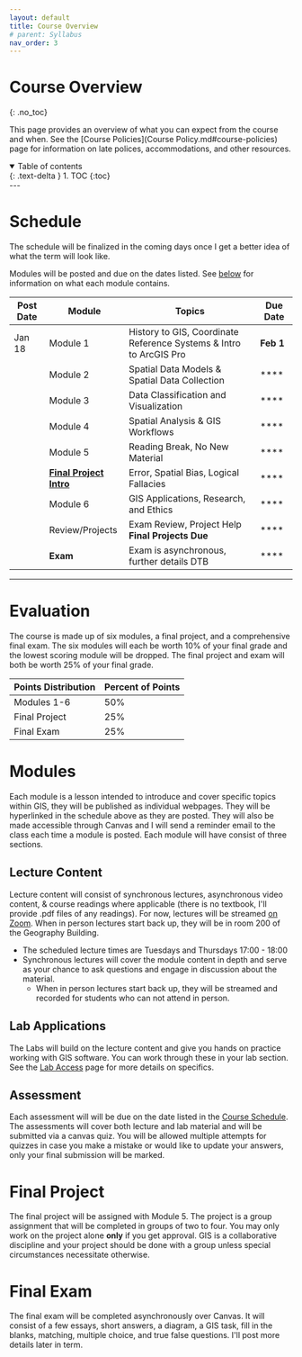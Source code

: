 ```yaml
---
layout: default
title: Course Overview
# parent: Syllabus
nav_order: 3
---
```


# Course Overview
{: .no_toc}

This page provides an overview of what you can expect from the course and when.  See the [Course Policies](Course Policy.md#course-policies) page for information on late polices, accommodations, and other resources.

<details open markdown="block">
  <summary>
    Table of contents
  </summary>
  {: .text-delta }
1. TOC
{:toc}
</details>
---

# Schedule

The schedule will be finalized in the coming days once I get a better idea of what the term will look like.

Modules will be posted and due on the dates listed.  See [below](#modules) for information on what each module contains.

|Post Date|                                     Module                                     |                              Topics                              |Due Date |
|---------|--------------------------------------------------------------------------------|------------------------------------------------------------------|---------|
|Jan 18   |Module 1                                                                        |History to GIS, Coordinate Reference Systems & Intro to ArcGIS Pro|**Feb 1**|
|         |Module 2                                                                        |Spatial Data Models & Spatial Data Collection                     |****     |
|         |Module 3                                                                        |Data Classification and Visualization                             |****     |
|         |Module 4                                                                        |Spatial Analysis & GIS Workflows                                  |****     |
|         |Module 5                                                                        |Reading Break, No New Material                                    |****     |
|         |[**Final Project Intro**](https://june-skeeter.github.io/FinalProjects_GEOS270/)|Error, Spatial Bias, Logical Fallacies                            |****     |
|         |Module 6                                                                        |GIS Applications, Research, and Ethics                            |****     |
|         |Review/Projects                                                                 |Exam Review, Project Help<br>**Final Projects Due**               |****     |
|         |**Exam**                                                                        |Exam is asynchronous, further details DTB                         |****     |

---

# Evaluation

The course is made up of six modules, a final project, and a comprehensive final exam.  The six modules will each be worth 10% of your final grade and the lowest scoring module will be dropped.  The final project and exam will both be worth 25% of your final grade.

| Points Distribution | Percent of Points |
|---------------------|-------------------|
| Modules 1-6         | 50%               |
| Final Project       | 25%               |
| Final Exam          | 25%               |



# Modules

Each module is a lesson intended to introduce and cover specific topics within GIS, they will be published as individual webpages.  They will be hyperlinked in the schedule above as they are posted.  They will also be made accessible through Canvas and I will send a reminder email to the class each time a module is posted.  Each module will have consist of three sections.  

## Lecture Content

Lecture content will consist of synchronous lectures, asynchronous video content, & course readings where applicable (there is no textbook, I'll provide .pdf files of any readings).  For now, lectures will be streamed [on Zoom](https://ubc.zoom.us/j/68315782631?pwd=RFh0QmR1SzJ3cjhwYmlYSkZNbkcydz09).  When in person lectures start back up, they will be in room 200 of the Geography Building.
* The scheduled lecture times are Tuesdays and Thursdays 17:00 - 18:00
* Synchronous lectures will cover the module content in depth and serve as your chance to ask questions and engage in discussion about the material.
  * When in person lectures start back up, they will be streamed and recorded for students who can not attend in person.  

## Lab Applications

The Labs will build on the lecture content and give you hands on practice working with GIS software.  You can work through these in your lab section.  See the [Lab Access](/Labs.md) page for more details on specifics. 

## Assessment

Each assessment will will be due on the date listed in the [Course Schedule](#course-schedule).  The assessments will cover both lecture and lab material and will be submitted via a canvas quiz. You will be allowed multiple attempts for quizzes in case you make a mistake or would like to update your answers, only your final submission will be marked.

<!--  The assessments will consist of two parts, a quiz and an assignment. -->
<!-- 
### Quizzes

Questions will consist of fill in the blank, multiple choice, true/false, numeric input, and other questions that can be marked automatically.  

### Assignment

Assignments will be submitted via canvas and be marked by your TA.  They will consist of written answers to questions as well as file submissions (maps/charts).
 -->

# Final Project

The final project will be assigned with Module 5.  The project is a group assignment that will be completed in groups of two to four.  You may only work on the project alone **only** if you get approval.  GIS is a collaborative discipline and your project should be done with a group unless special circumstances necessitate otherwise.  

# Final Exam

The final exam will be completed asynchronously over Canvas. It will consist of a few essays, short answers, a diagram, a GIS task, fill in the blanks, matching, multiple choice, and true false questions.  I'll post more details later in term.

<!-- 
It will be available for completion between December 13th and 15th and you will have a 6-hour window to complete it.  The exam is not intended to take 6 hours, I just don't want anyone to feel rushed.   -->

<!-- * 25% of your final mark!

* **Cumulative**: All material from lecture and lab are fair game

* 3 Day Window to Complete
  * 0:00 Monday Dec 13th to 23:59 Wednesday Dec 15th
  * **One Attempt** - six hours
    * Not intended to take six hours.  I just don't want you to feel rushed.
    * If you have a letter from access and diversity and need more than the allotted time, contact me before the exam.

* Questions:
  * Essays (42.5%)
    * 1 on Coordinate Reference Systems
    * 1 on Data Models
    * 1 on Error **or** Ethics/Positionality (your choice)
  * Flow chart question (20%)
    * Create a flow chart outlining a GIS analysis
    * Demonstrate understanding of tools and processes
  * Short answer (20%)
    * Miscellaneous topics from throughout term
    * Map critique questions
  * Mix of fill in the blank, matching, multiple choice, etc. (17.5%)

If you experience extenuating circumstances during the exam you may reach out to me, but I **will not** be answering any questions related to the content of the exam while.  Do not contact your TAs about the exam, they will not be answering any questions during the exam period.

The exam is "open book", you can reference any resources from the class or online to work through the questions.  However, all the work MUST be in your own words.  You can not copy and paste from online resources, lecture content, or lab content.  Plagiarism will be taken very seriously and could result in failing the exam.

You may not copy or work with fellow students, this is also plagiarism.  Questions (including essay prompts) are being randomly assigned from a question bank, so you won't benefit from trying to collaborate anyway. -->